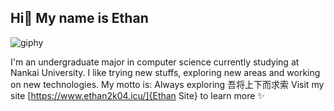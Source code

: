 ## Hi👋 My name is Ethan 

![giphy](https://github.com/user-attachments/assets/5716ce53-9f4a-40c9-88d0-e145b5d513a7)

I'm an undergraduate major in computer science currently studying at Nankai University.
I like trying new stuffs, exploring new areas and working on new technologies.
My motto is: Always exploring 吾将上下而求索
Visit my site [https://www.ethan2k04.icu/]{Ethan Site} to learn more ✨
<!--
**Ethan2k04/Ethan2k04** is a ✨ _special_ ✨ repository because its `README.md` (this file) appears on your GitHub profile.

Here are some ideas to get you started:

- 🔭 I’m currently working on ...
- 🌱 I’m currently learning ...
- 👯 I’m looking to collaborate on ...
- 🤔 I’m looking for help with ...
- 💬 Ask me about ...
- 📫 How to reach me: ...
- 😄 Pronouns: ...
- ⚡ Fun fact: ...
-->
